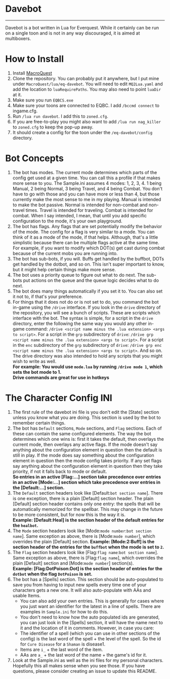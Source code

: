 # Davebot

---

Davebot is a bot written in Lua for Everquest. While it certainly can be run on a single toon and is not in any way discouraged, it is aimed at multiboxers.

# How to Install

1. Install [MacroQuest](https://github.com/macroquest/macroquest)
2. Clone the repository. You can probably put it anywhere, but I put mine under `MacroQuest/lua/eq-davebot`. You will need to edit `MQ2Lua.yaml` and add the location to `luaRequirePaths`. You may also need to point `luaDir` at it.
3. Make sure you run `EQBCS.exe`
4. Make sure your toons are connected to EQBC. I add `/bccmd connect` to ingame.cfg.
5. Run `/lua run davebot`. I add this to `zoned.cfg`.
6. If you are free-to-play you might also want to add `/lua run nag_killer` to `zoned.cfg` to keep the pop-up away.
7. It should create a config for the toon under the `/eq-davebot/config` directory.

# Bot Concepts
1. The bot has modes. The current mode determines which parts of the config get used at a given time. You can call this a profile if that makes more sense to you. The Sample.ini assumes 4 modes: 1, 2, 3, 4. 1 being Manual, 2 being Normal, 3 being Travel, and 4 being Combat. You don't have to go with those and you can have more or less than 4, but those currently make the most sense to me in my playing. Manual is intended to make the bot passive. Normal is intended for non-combat and non-travel times. Travel is intended for traveling. Combat is intended for combat. When I say intended, I mean, that until you add specific configuration to the mode, it's your own playground.
2. The bot has flags. Any flags that are set potentially modify the behavior of the mode. The config for a flag is very similar to a mode. You can think of it as a mode of the mode, if that helps. Although, that's a little simplistic because there can be multiple flags active at the same time. For example, if you want to modify which DOT(s) get cast during combat because of the current mobs you are running into.
3. The bot has sub-bots, if you will. Buffs get handled by the buffbot, DOTs get handled by the dotbot, and so on. This isn't super important to know, but it might help certain things make more sense.
4. The bot uses a priority queue to figure out what to do next. The sub-bots put actions on the queue and the queue logic decides what to do next.
5. The bot does many things automatically if you set it to. You can also set it not to, if that's your preference.
5. For things that it does not do or is not set to do, you command the bot in-game using the `/drive` interface. If you look in the `drive` directory of the repository, you will see a bunch of scripts. These are scripts which interface with the bot. The syntax is simple, for a script in the `drive` directory, enter the following the same way you would any other in-game command: `/drive <script name minus the .lua extension> <args to script>`. For a script in the `grp` subdirectory of `drive`: `/drive grp <script name minus the .lua extension> <args to script>`. For a script in the `enc` subdirectory of the `grp` subdirectory of `drive`: `/drive grp enc <script name minus the .lua extension> <args to script>`. And so on. The drive directory was also intended to hold any scripts that you might wish to write as well.  
**For example: You would use `mode.lua` by running `/drive mode 1`, which sets the bot mode to 1.**  
**Drive commands are great for use in hotkeys**

# The Character Config INI
1. The first rule of the davebot ini file is you don't edit the [State] section unless you know what you are doing. This section is used by the bot to remember certain things.
2. The bot has `Default` sections, `Mode` sections, and `Flag` sections. Each of these can contain the same configured elements. The way the bot determines which one wins is: first it takes the default, then overlays the current mode, then overlays any active flags. If the mode doesn't say anything about the configuration element in question then the default is still in play. If the mode does say something about the configuration element in question then the mode config takes priority. If any set flags say anything about the configuration element in question then they take priority, if not it falls back to mode or default.  
**So entries in an active [Flag:...] section take precedence over entries in an active [Mode:...] section which take precedence over entries in the [Default:...] section.**
3. The `Default` section headers look like [Default:`bot section name`]. There is one exception, there is a plain [Default] section header. The plain [Default] section header contains only one entry: the spells that will be automatically memorized for the spellbar. This may change in the future to be more consistent, but for now this is the way it is.  
**Example: [Default:Heal] is the section header of the default entries for the `healbot`.**
4. The `Mode` section headers look like [Mode:`mode number`:`bot section name`]. Same exception as above, there is [Mode:`mode number`], which overrides the plain [Default] section.
**Example: [Mode:2:Buff] is the section header of the entries for the `buffbot` when the mode is set to `2`.**
5. The `Flag` section headers look like [Flag:`flag name`:`bot section name`]. Same exception as above, there is [Flag:`flag name`], which overrides the plain [Default] section and [Mode:`mode number`] section(s).  
**Example: [Flag:DotPoison:Dot] is the section header of entries for the `dotbot` when the flag `DotPoison` is set.**
6. The bot has a [Spells] section. This section should be auto-populated to save you from having to input new spells every time one of your characters gets a new one. It will also auto-populate with AAs and usable Items.
    - You can also add your own entries. This is generally for cases where you just want an identifier for the latest in a line of spells. There are examples in `Sample.ini` for how to do this.
    - You don't need to know how the auto populated ids are generated, you can just look in the [Spells] section, it will have the name next to it and the location of it in comments. However, in case you care:
    - The identifier of a spell (which you can use in other sections of the config) is the last word of the spell + the level of the spell. So the id for `Cure Disease` for a `Shaman` is disease1.
    - Items are `i_` + the last word of the item.
    - AAs are `a_` + the last word of the name + the game's id for it.
7. Look at the Sample.ini as well as the ini files for my personal characters. Hopefully this all makes sense when you see those. If you have questions, please consider creating an issue to update this README.